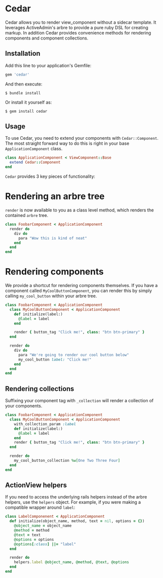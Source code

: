 # Cedar

Cedar allows you to render view_component without a sidecar template. It leverages ActiveAdmin's arbre to provide a pure ruby DSL for creating markup. 
In addition Cedar provides convenience methods for rendering components and component collections.

## Installation

Add this line to your application's Gemfile:

```ruby
gem 'cedar'
```

And then execute:

    $ bundle install

Or install it yourself as:

    $ gem install cedar

## Usage

To use Cedar, you need to extend your components with `Cedar::Component`. The most straight forward way to do this is right
in your base `ApplicationComponent` class.

```ruby
class ApplicationComponent < ViewComponent::Base
  extend Cedar::Component
end
```

`Cedar` provides 3 key pieces of functionality:

# Rendering an arbre tree

`render` is now available to you as a class level method, which renders the contained `arbre` tree.

```ruby
class FoobarComponent < ApplicationComponent
  render do
    div do
      para "Wow this is kind of neat"
    end
  end
end
```

# Rendering components

We provide a shortcut for rendering components themselves. If you have a component called `MyCoolButtonComponent`, you can render this by simply calling `my_cool_button` within your arbre tree.

```ruby
class FoobarComponent < ApplicationComponent
  class MyCoolButtonComponent < ApplicationComponent
    def initialize(label:)
      @label = label  
    end

    render { button_tag "Click me!", class: "btn btn-primary" } 
  end

  render do
    div do
      para "We're going to render our cool button below"
      my_cool_button label: "Click me!"
    end
  end
end
```

## Rendering collections

Suffixing your component tag with `_collection` will render a collection of your components.

```ruby
class FoobarComponent < ApplicationComponent
  class MyCoolButtonComponent < ApplicationComponent
    with_collection_param :label
    def initialize(label:)
      @label = label
    end
    render { button_tag "Click me!", class: "btn btn-primary" } 
  end

  render do
    my_cool_button_collection %w[One Two Three Four]
  end
end
```

## ActionView helpers

If you need to access the underlying rails helpers instead of the arbre helpers, use the `helpers` object.
For example, if you were making a compatible wrapper around `label`:

```ruby
class LabelComponenent < ApplicationComponent
  def initialize(object_name, method, text = nil, options = {})
    @object_name = object_name
    @method = method
    @text = text
    @options = options
    @options[:class] ||= "label"
  end

  render do
    helpers.label @object_name, @method, @text, @options
  end
end
```
